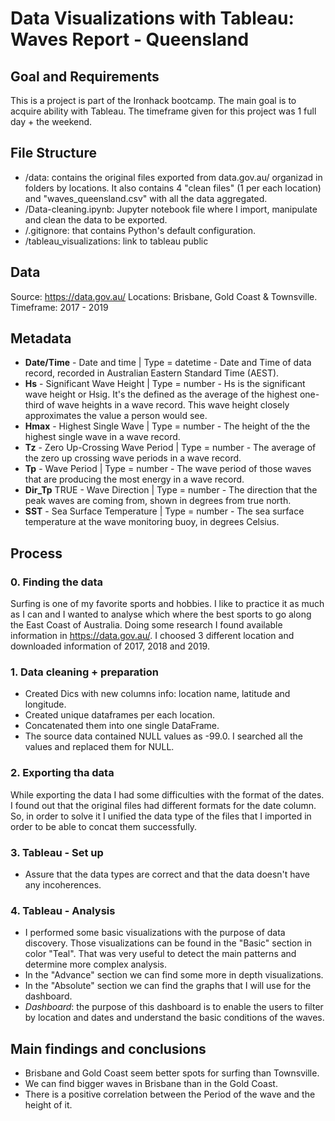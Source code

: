# Data Visualizations with Tableau: Waves Report - Queensland

## Goal and Requirements

This is a project is part of the Ironhack bootcamp. The main goal is to acquire ability with Tableau. The timeframe given for this project was 1 full day + the weekend. 

## File Structure

- /data: contains the original files exported from data.gov.au/ organizad in folders by locations. It also contains 4 "clean files" (1 per each location) and "waves_queensland.csv" with all the data aggregated. 
- /Data-cleaning.ipynb: Jupyter notebook file where I import, manipulate and clean the data to be exported. 
- /.gitignore: that contains Python's default configuration. 
- /tableau_visualizations: link to tableau public

## Data
Source: https://data.gov.au/
Locations: Brisbane, Gold Coast & Townsville. 
Timeframe: 2017 - 2019

## Metadata

- **Date/Time** - Date and time | Type = datetime - Date and Time of data record, recorded in Australian Eastern Standard Time (AEST).
- **Hs** - Significant Wave Height | Type = number - Hs is the significant wave height or Hsig. It's the defined as the average of the highest one-third of wave heights in a wave record. This wave height closely approximates the value a person would see.
- **Hmax** - Highest Single Wave | Type = number - The height of the the highest single wave in a wave record.
- **Tz** - Zero Up-Crossing Wave Period | Type = number - The average of the zero up crossing wave periods in a wave record.
- **Tp** - Wave Period | Type = number - The wave period of those waves that are producing the most energy in a wave record.
- **Dir_Tp** TRUE - Wave Direction | Type = number - The direction that the peak waves are coming from, shown in degrees from true north.
- **SST** - Sea Surface Temperature | Type = number - The sea surface temperature at the wave monitoring buoy, in degrees Celsius.
    
## Process

### 0. Finding the data

Surfing is one of my favorite sports and hobbies. I like to practice it as much as I can and I wanted to analyse which where the best sports to go along the East Coast of Australia. Doing some research I found available information in https://data.gov.au/. I choosed 3 different location and downloaded information of 2017, 2018 and 2019. 

### 1. Data cleaning + preparation

- Created Dics with new columns info: location name, latitude and longitude. 
- Created unique dataframes per each location. 
- Concatenated them into one single DataFrame. 
- The source data contained NULL values as -99.0. I searched all the values and replaced them for NULL. 

### 2. Exporting tha data

While exporting the data I had some difficulties with the format of the dates. I found out that the original files had different formats for the date column. So, in order to solve it I unified the data type of the files that I imported in order to be able to concat them successfully.  

### 3. Tableau - Set up 

- Assure that the data types are correct and that the data doesn't have any incoherences. 

### 4. Tableau - Analysis

- I performed some basic visualizations with the purpose of data discovery. Those visualizations can be found in the "Basic" section in color "Teal". That was very useful to detect the main patterns and determine more complex analysis. 
- In the "Advance" section we can find some more in depth visualizations. 
- In the "Absolute" section we can find the graphs that I will use for the dashboard.
- *Dashboard*: the purpose of this dashboard is to enable the users to filter by location and dates and understand the basic conditions of the waves. 

## Main findings and conclusions

- Brisbane and Gold Coast seem better spots for surfing than Townsville. 
- We can find bigger waves in Brisbane than in the Gold Coast. 
- There is a positive correlation between the Period of the wave and the height of it. 


